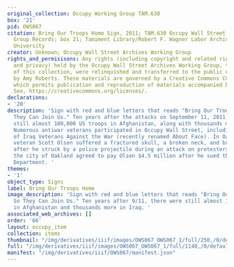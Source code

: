 ```yaml
---
original_collection: Occupy Working Group TAM.630
box: '21'
pid: OWS067
citation: Bring Our Troops Home Sign, 2011; TAM.630 Occupy Wall Street Archives Working
  Group Records; box 21; Tamiment Library/Robert F. Wagner Labor Archives, New York
  University
creator: Unknown; Occupy Wall Street Archives Working Group
rights_and_permisisons: Any rights (including copyright and related rights to publicity
  and privacy) held by the Occupy Wall Street Archives Working Group, the creator
  of this collection, were relinquished and transferred to the public domain in 2013
  by Amy Roberts. These materials are governed by a Creative Commons CC0 license,
  which permits publication and reproduction of materials accompanied by full attribution.
  See, https://creativecommons.org/licenses/.
declarations:
- '20'
description: 'Sign with red and blue letters that reads "Bring Our Troops Home So
  They Can Join Us." Ten years after the attacks on September 11, 2011, there were
  still almost 100,000 US troops in Afghanistan, along with thousands more in Iraq.
  Numerous antiwar veterans participated in Occupy Wall Street, including members
  of Iraq Veterans Against the War (recently renamed About Face). In Oakland,an antiwar
  veteran Scott Olsen suffered a fractured skull, a broken neck, and brain swelling
  after he struck by a police projectile during an attack on protesters. In 2014,
  the city of Oakland agreed to pay Olsen $4.5 million after he sued the Oakland Police
  Department. '
themes:
- '1'
object_type: Signs
label: Bring Our Troops Home
image_description: 'Sign with red and blue letters that reads "Bring Our Troops Home
  So They Can Join Us." Ten years after 9/11, there were still almost 100,000 US troops
  in Afghanistan and thousands more in Iraq. '
associated_web_archives: []
order: '66'
layout: occupy_item
collection: items
thumbnail: "/img/derivatives/iiif/images/OWS067_OWS067_1/full/250,/0/default.jpg"
full: "/img/derivatives/iiif/images/OWS067_OWS067_1/full/1140,/0/default.jpg"
manifest: "/img/derivatives/iiif/OWS067/manifest.json"
---
```

